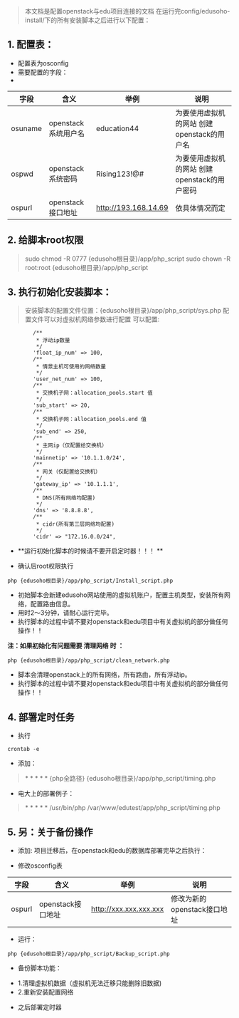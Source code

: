 > 本文档是配置openstack与edu项目连接的文档 
> 在运行完config/edusoho-install/下的所有安装脚本之后进行以下配置：

## 1. 配置表：

- 配置表为osconfig
- 需要配置的字段：
- 
字段 | 含义| 举例 | 说明 
---|---|---|---
osuname | openstack系统用户名 | education44  |为要使用虚拟机的网站 创建openstack的用户名
ospwd | openstack系统密码 | Rising123!@# |为要使用虚拟机的网站 创建openstack的用户密码
ospurl | openstack接口地址 | http://193.168.14.69 |依具体情况而定

## 2. 给脚本root权限
>sudo chmod -R 0777 {edusoho根目录}/app/php_script
>sudo chown -R root:root {edusoho根目录}/app/php_script

## 3. 执行初始化安装脚本：

> 安装脚本的配置文件位置：{edusoho根目录}/app/php_script/sys.php
> 配置文件可以对虚拟机网络参数进行配置
> 可以配置:


```
        /**
         * 浮动ip数量
         */
        'float_ip_num' => 100,
        /**
         * 情景主机可使用的网络数量
         */
        'user_net_num' => 100,
        /**
         * 交换机子网：allocation_pools.start 值
         */
        'sub_start' => 20,
        /**
         * 交换机子网：allocation_pools.end 值
         */
        'sub_end' => 250,
        /**
         * 主网ip（仅配置给交换机）
         */
        'mainnetip' => '10.1.1.0/24',
        /**
         * 网关（仅配置给交换机）
         */
        'gateway_ip' => '10.1.1.1',
        /**
         * DNS(所有网络均配置)
         */
        'dns' => '8.8.8.8',
        /**
         * cidr(所有第三层网络均配置)
         */
        'cidr' => "172.16.0.0/24",   
```

- **运行初始化脚本的时候请不要开启定时器！！！ **

- 确认后root权限执行

```
php {edusoho根目录}/app/php_script/Install_script.php
```


- 初始脚本会新建edusoho网站使用的虚拟机账户，配置主机类型，安装所有网络，配置路由信息。
- 用时2～3分钟，请耐心运行完毕。
- 执行脚本的过程中请不要对openstack和edu项目中有关虚拟机的部分做任何操作！！


**注：如果初始化有问题需要 清理网络 时 ：**


```
php {edusoho根目录}/app/php_script/clean_network.php
```


- 脚本会清理openstack上的所有网络，所有路由，所有浮动ip。
- 执行脚本的过程中请不要对openstack和edu项目中有关虚拟机的部分做任何操作！！

## 4. 部署定时任务
- 执行
```
crontab -e
```
- 添加：
>\* \* \* \* \*  {php全路径} {edusoho根目录}/app/php_script/timing.php
- 电大上的部署例子：
>\* \* \* \* \*  /usr/bin/php /var/www/edutest/app/php_script/timing.php

## 5. 另：关于备份操作

- 添加: 项目迁移后，在openstack和edu的数据库部署完毕之后执行：

- 修改osconfig表

字段 | 含义| 举例 | 说明 
---|---|---|---
ospurl | openstack接口地址 | http://xxx.xxx.xxx.xxx | 修改为新的openstack接口地址

- 运行：
```
php {edusoho根目录}/app/php_script/Backup_script.php
```

- 备份脚本功能：
 * 1.清理虚拟机数据（虚拟机无法迁移只能删除旧数据)
 * 2.重新安装配置网络

- 之后部署定时器



